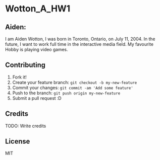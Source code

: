 # Wotton_A_HW1

## Aiden: 
I am Aiden Wotton, I was born in Toronto, Ontario, on July 11, 2004. In the future, I want to work full time in the interactive media field. My favourite Hobby is playing video games.


## Contributing
1. Fork it!
2. Create your feature branch: `git checkout -b my-new-feature`
3. Commit your changes: `git commit -am 'Add some feature'`
4. Push to the branch: `git push origin my-new-feature`
5. Submit a pull request :D

## Credits
TODO: Write credits

## License
MIT